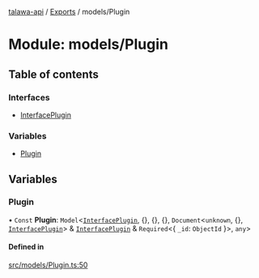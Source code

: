 [talawa-api](../README.md) / [Exports](../modules.md) / models/Plugin

# Module: models/Plugin

## Table of contents

### Interfaces

- [InterfacePlugin](../interfaces/models_Plugin.InterfacePlugin.md)

### Variables

- [Plugin](models_Plugin.md#plugin)

## Variables

### Plugin

• `Const` **Plugin**: `Model`\<[`InterfacePlugin`](../interfaces/models_Plugin.InterfacePlugin.md), \{\}, \{\}, \{\}, `Document`\<`unknown`, \{\}, [`InterfacePlugin`](../interfaces/models_Plugin.InterfacePlugin.md)\> & [`InterfacePlugin`](../interfaces/models_Plugin.InterfacePlugin.md) & `Required`\<\{ `_id`: `ObjectId`  \}\>, `any`\>

#### Defined in

[src/models/Plugin.ts:50](https://github.com/PalisadoesFoundation/talawa-api/blob/e5f7a9d/src/models/Plugin.ts#L50)
